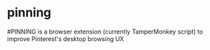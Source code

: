 # pinning
#PINNING is a browser extension (currently TamperMonkey script) to improve Pinterest's desktop browsing UX
